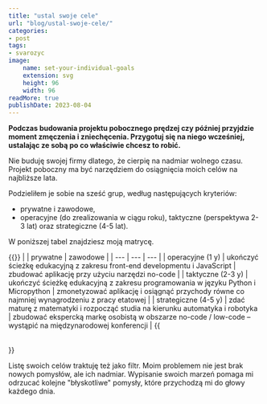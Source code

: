 ```yaml
---
title: "ustal swoje cele"
url: "blog/ustal-swoje-cele/"
categories:
- post
tags:
- svarozyc
image:
    name: set-your-individual-goals
    extension: svg
    height: 96
    width: 96
readMore: true
publishDate: 2023-08-04
---
```

**Podczas budowania projektu pobocznego prędzej czy później przyjdzie moment zmęczenia i zniechęcenia. Przygotuj się na niego wcześniej, ustalając ze sobą po co właściwie chcesz to robić.**
<!--more-->
Nie buduję swojej firmy dlatego, że cierpię na nadmiar wolnego czasu. Projekt poboczny ma być narzędziem do osiągnięcia moich celów na najbliższe lata.

Podzieliłem je sobie na sześć grup, według następujących kryteriów:
* prywatne i zawodowe,
* operacyjne (do zrealizowania w ciągu roku), taktyczne (perspektywa 2-3 lat) oraz strategiczne (4-5 lat).

W poniższej tabel znajdziesz moją matrycę.

{{<table class="mono">}}
| | prywatne | zawodowe |
| --- | --- | --- |
| operacyjne (1 y) | ukończyć ścieżkę edukacyjną z zakresu front-end developmentu i JavaScript | zbudować aplikację przy użyciu narzędzi no-code |
| taktyczne (2-3 y) | ukończyć ścieżkę edukacyjną z zakresu programowania w języku Python i Micropython | zmonetyzować aplikację i osiągnąć przychody równe co najmniej wynagrodzeniu z pracy etatowej |
| strategiczne (4-5 y) | zdać maturę z matematyki i rozpocząć studia na kierunku automatyka i robotyka | zbudować ekspercką markę osobistą w obszarze no-code / low-code – wystąpić na międzynarodowej konferencji |
{{</table>}}

Listę swoich celów traktuję też jako filtr. Moim problemem nie jest brak nowych pomysłów, ale ich nadmiar. Wypisanie swoich marzeń pomaga mi odrzucać kolejne "błyskotliwe" pomysły, które przychodzą mi do głowy każdego dnia.